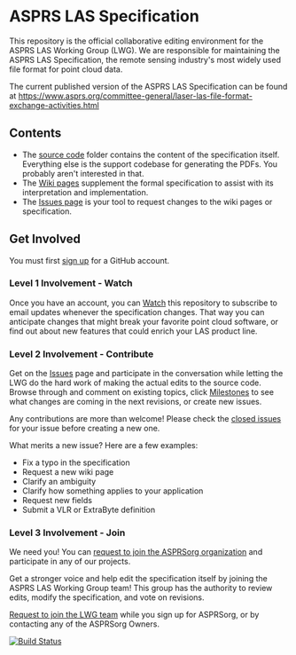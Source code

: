 # ASPRS LAS Specification

This repository is the official collaborative editing environment for the ASPRS
LAS Working Group (LWG). We are responsible for maintaining the ASPRS LAS
Specification, the remote sensing industry's most widely used file format for
point cloud data. 

The current published version of the ASPRS LAS Specification can be found at
https://www.asprs.org/committee-general/laser-las-file-format-exchange-activities.html

## Contents

* The [source code](https://github.com/ASPRSorg/LAS/tree/master/source) folder
contains the content of the specification itself. Everything else is the support
codebase for generating the PDFs. You probably aren't interested in that.
* The [Wiki pages](https://github.com/ASPRSorg/LAS/wiki) supplement the formal
specification to assist with its interpretation and implementation.
* The [Issues page](https://github.com/ASPRSorg/LAS/issues) is your tool to
request changes to the wiki pages or specification.

## Get Involved

You must first [sign up](https://github.com/join) for a GitHub account.

### Level 1 Involvement - Watch
Once you have an account, you can [Watch](https://github.com/ASPRSorg/LAS/subscription)
this repository to subscribe to email updates whenever the specification
changes. That way you can anticipate changes that might break your favorite
point cloud software, or find out about new features that could enrich your LAS
product line.

### Level 2 Involvement - Contribute
Get on the [Issues](https://github.com/ASPRSorg/LAS/issues) page and participate
in the conversation while letting the LWG do the hard work of making the actual
edits to the source code. Browse through and comment on existing topics, click
[Milestones](https://github.com/ASPRSorg/LAS/milestones) to see what changes are
coming in the next revisions, or create new issues.

Any contributions are more than welcome! Please check the
[closed issues](https://github.com/ASPRSorg/LAS/issues?q=is%3Aissue+is%3Aclosed)
for your issue before creating a new one.

What merits a new issue? Here are a few examples:
* Fix a typo in the specification
* Request a new wiki page
* Clarify an ambiguity
* Clarify how something applies to your application
* Request new fields
* Submit a VLR or ExtraByte definition

### Level 3 Involvement - Join

We need you! You can [request to join the ASPRSorg organization](https://goo.gl/forms/ltoX0XjiQJyy0YxK2)
and participate in any of our projects.

Get a stronger voice and help edit the specification itself by joining the ASPRS
LAS Working Group team! This group has the authority to review edits, modify the
specification, and vote on revisions.

[Request to join the LWG team](https://goo.gl/forms/ltoX0XjiQJyy0YxK2)
while you sign up for ASPRSorg, or by contacting any of the ASPRSorg Owners.

[![Build Status](https://api.travis-ci.org/ASPRSorg/LAS.svg?branch=master)](https://travis-ci.org/ASPRSorg/LAS)

